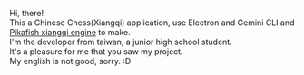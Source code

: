 Hi, there!  
This a Chinese Chess(Xiangqi) application, use Electron and Gemini CLI and [Pikafish xiangqi engine](https://github.com/official-pikafish/Pikafish) to make.  
I'm the developer from taiwan, a junior high school student.  
It's a pleasure for me that you saw my project.  
My english is not good, sorry. :D
